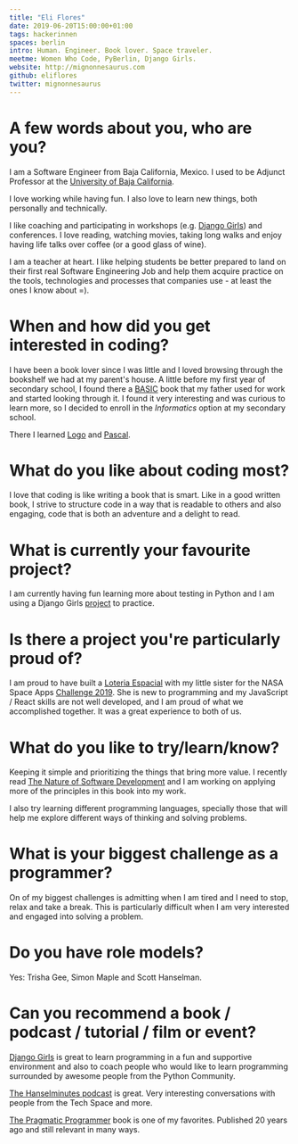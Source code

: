 ```yaml
---
title: "Eli Flores"
date: 2019-06-20T15:00:00+01:00
tags: hackerinnen
spaces: berlin
intro: Human. Engineer. Book lover. Space traveler.
meetme: Women Who Code, PyBerlin, Django Girls.
website: http://mignonnesaurus.com
github: eliflores
twitter: mignonnesaurus
---
```


# A few words about you, who are you?

I am a Software Engineer from Baja California, Mexico. I used to be Adjunct Professor at the [University of Baja California](http://www.uabc.mx/).

I love working while having fun. I also love to learn new things, both personally and technically.

I like coaching and participating in workshops (e.g. [Django Girls](https://djangogirls.org/)) and conferences. I love reading, watching movies, taking long walks and enjoy having life talks over coffee (or a good glass of wine).

I am a teacher at heart. I like helping students be better prepared to land on their first real Software Engineering Job and help them acquire practice on the tools, technologies and processes that companies use - at least the ones I know about =).

# When and how did you get interested in coding?

I have been a book lover since I was little and I loved browsing through the bookshelf we had at my parent's house. A little before my first year of secondary school, I found there a [BASIC](https://en.wikipedia.org/wiki/BASIC) book that my father used for work and started looking through it. I found it very interesting and was curious to learn more, so I decided to enroll in the _Informatics_ option at my secondary school.

There I learned [Logo](https://en.wikipedia.org/wiki/Logo_programming_language) and [Pascal](https://en.wikipedia.org/wiki/Pascal_programming_language).

# What do you like about coding most?

I love that coding is like writing a book that is smart. Like in a good written book, I strive to structure code in a way that is readable to others and also engaging, code that is both an adventure and a delight to read.

# What is currently your favourite project?

I am currently having fun learning more about testing in Python and I am using a Django Girls [project](https://github.com/eliflores/mignonnesaurus-blog) to practice.

# Is there a project you're particularly proud of?

I am proud to have built a [Loteria Espacial](https://github.com/eliflores/loteria-espacial) with my little sister for the NASA Space Apps [Challenge 2019](https://2019.spaceappschallenge.org/). She is new to programming and my JavaScript / React skills are not well developed, and I am proud of what we accomplished together. It was a great experience to both of us.

# What do you like to try/learn/know?

Keeping it simple and prioritizing the things that bring more value. I recently read [The Nature of Software Development](https://www.goodreads.com/book/show/23333088-the-nature-of-software-development) and I am working on applying more of the principles in this book into my work.

I also try learning different programming languages, specially those that will help me explore different ways of thinking and solving problems.

# What is your biggest challenge as a programmer?

On of my biggest challenges is admitting when I am tired and I need to stop, relax and take a break. This is particularly difficult when I am very interested and engaged into solving a problem.

# Do you have role models?

Yes: Trisha Gee, Simon Maple and Scott Hanselman.

# Can you recommend a book / podcast / tutorial / film or event?

[Django Girls](http://djangogirls.org) is great to learn programming in a fun and supportive environment and also to coach people who would like to learn programming surrounded by awesome people from the Python Community.

[The Hanselminutes podcast](https://www.hanselminutes.com/) is great. Very interesting conversations with people from the Tech Space and more.

[The Pragmatic Programmer](https://www.goodreads.com/book/show/4099.The_Pragmatic_Programmer) book is one of my favorites. Published 20 years ago and still relevant in many ways.
